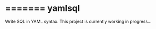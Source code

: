 =======
yamlsql
=======

Write SQL in YAML syntax. This project is currently working in progress...


